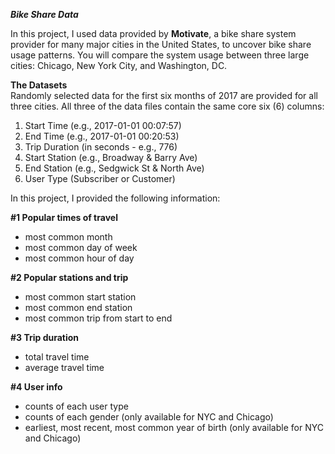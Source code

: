 ***Bike Share Data***

In this project, I used data provided by **Motivate**, a bike share system provider for many major cities in the United States, 
to uncover bike share usage patterns. You will compare the system usage between three large cities: Chicago, New York City, and Washington, DC.

**The Datasets**  
Randomly selected data for the first six months of 2017 are provided for all three cities. All three of the data files contain the same core six (6) columns:

1. Start Time (e.g., 2017-01-01 00:07:57)
2. End Time (e.g., 2017-01-01 00:20:53)
3. Trip Duration (in seconds - e.g., 776)
4. Start Station (e.g., Broadway & Barry Ave)
5. End Station (e.g., Sedgwick St & North Ave)
6. User Type (Subscriber or Customer)

In this project, I provided the following information:

**#1 Popular times of travel**
- most common month
- most common day of week
- most common hour of day

**#2 Popular stations and trip**
- most common start station
- most common end station
- most common trip from start to end

**#3 Trip duration**
- total travel time
- average travel time

**#4 User info**
- counts of each user type
- counts of each gender (only available for NYC and Chicago)
- earliest, most recent, most common year of birth (only available for NYC and Chicago)
